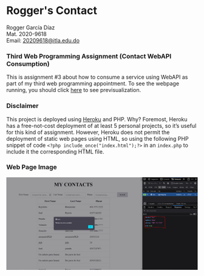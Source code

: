 # Rogger's Contact

Rogger García Díaz <br>
Mat. 2020-9618 <br>
Email: 20209618@itla.edu.do <br>

### Third Web Programming Assignment  (Contact WebAPI Consumption)

This is assignment #3 about how to consume a service using WebAPI as part of my third web programming appointment. To see the webpage running, you should click [here](https://contacts-assignment-three.herokuapp.com/) to see previsualization.

### Disclaimer 
This project is deployed using [Heroku](https://dashboard.heroku.com/) and PHP. Why? Foremost, Heroku has a free-not-cost deployment of at least 5 personal projects, so it’s useful for this kind of assignment. However, Heroku does not permit the deployment of static web pages using HTML, so using the following PHP snippet of code ```<?php include_once("index.html");?>``` in an ```index.php``` to include it the corresponding HTML file. 

### Web Page Image
<img src="/images/img.PNG" alt="Contact" />
